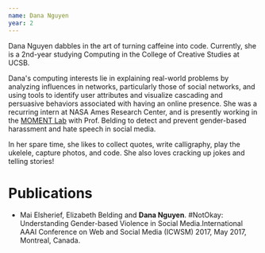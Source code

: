 ```yaml
---
name: Dana Nguyen
year: 2
---
```




Dana Nguyen dabbles in the art of turning caffeine into code. Currently, she is a 2nd-year studying Computing in the College of Creative Studies at UCSB. 

Dana's computing interests lie in explaining real-world problems by analyzing influences in networks, particularly those of social networks, and using tools to identify user attributes and visualize cascading and persuasive behaviors associated with having an online presence. She was a recurring intern at NASA Ames Research Center, and is presently working in the [MOMENT Lab](https://moment.cs.ucsb.edu) with Prof. Belding to detect and prevent gender-based harassment and hate speech in social media. 

In her spare time, she likes to collect quotes, write calligraphy, play the ukelele, capture photos, and code. She also loves cracking up jokes and telling stories!

# Publications

*   Mai Elsherief, Elizabeth Belding and <b>Dana Nguyen</b>.  #NotOkay: Understanding Gender-based Violence in Social Media.International AAAI Conference on Web and Social Media (ICWSM) 2017, May 2017, Montreal, Canada.




